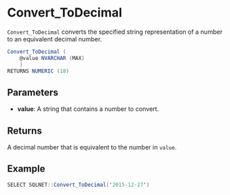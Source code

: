 # Convert_ToDecimal

`Convert_ToDecimal` converts the specified string representation of a number to an equivalent decimal number.

```csharp
Convert_ToDecimal (
	@value NVARCHAR (MAX)
	)
RETURNS NUMERIC (18)
```

## Parameters

  - **value**: A string that contains a number to convert.

## Returns

A decimal number that is equivalent to the number in `value`.

## Example

```csharp
SELECT SQLNET::Convert_ToDecimal('2015-12-27')
```
